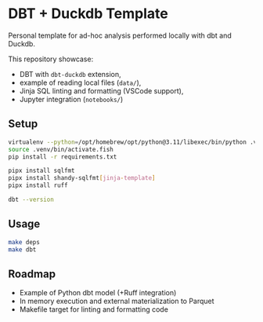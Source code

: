 # DBT + Duckdb Template
Personal template for ad-hoc analysis performed locally with dbt and Duckdb.

This repository showcase:
- DBT with `dbt-duckdb` extension,
- example of reading local files (`data/`),
- Jinja SQL linting and formatting (VSCode support),
- Jupyter integration (`notebooks/`)

## Setup
```bash
virtualenv --python=/opt/homebrew/opt/python@3.11/libexec/bin/python .venv
source .venv/bin/activate.fish 
pip install -r requirements.txt

pipx install sqlfmt
pipx install shandy-sqlfmt[jinja-template]
pipx install ruff

dbt --version
```

## Usage
```bash
make deps
make dbt
```

## Roadmap
- Example of Python dbt model (+Ruff integration)
- In memory execution and external materialization to Parquet
- Makefile target for linting and formatting code